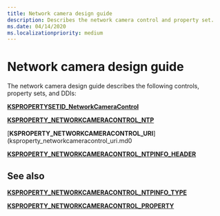 ```yaml
---
title: Network camera design guide
description: Describes the network camera control and property set.
ms.date: 04/14/2020
ms.localizationpriority: medium
---
```


# Network camera design guide

The network camera design guide describes the following controls, property sets, and DDIs:

[**KSPROPERTYSETID_NetworkCameraControl**](kspropertysetid-networkcameracontrol.md)

[**KSPROPERTY_NETWORKCAMERACONTROL_NTP**](ksproperty_networkcameracontrol_ntp.md)

[**KSPROPERTY_NETWORKCAMERACONTROL_URI**](ksproperty_networkcameracontrol_uri.md0

[**KSPROPERTY_NETWORKCAMERACONTROL_NTPINFO_HEADER**](ksproperty_networkcameracontrol_ntpinfo_header.md)

## See also

[**KSPROPERTY_NETWORKCAMERACONTROL_NTPINFO_TYPE**](https://docs.microsoft.com/windows-hardware/drivers/ddi/content/ksmedia/ne-ksmedia-ksproperty_networkcameracontrol_ntpinfo_type)

[**KSPROPERTY_NETWORKCAMERACONTROL_PROPERTY**](https://docs.microsoft.com/windows-hardware/drivers/ddi/content/ksmedia/ne-ksmedia-ksproperty_networkcameracontrol_property)
